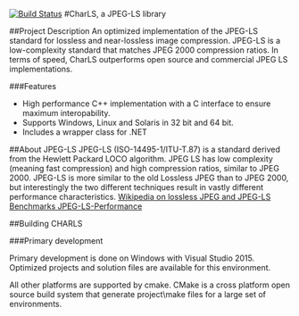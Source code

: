 [![Build Status](https://travis-ci.org/team-charls/charls.svg?branch=1.x-master)](https://travis-ci.org/team-charls/charls)
#CharLS, a JPEG-LS library

##Project Description
An optimized implementation of the JPEG-LS standard for lossless 
and near-lossless image compression. JPEG-LS is a low-complexity
standard that matches JPEG 2000 compression ratios.
In terms of speed, CharLS outperforms open source and 
commercial JPEG LS implementations.

###Features
* High performance C++ implementation with a C interface to ensure maximum interopability.
* Supports Windows, Linux and Solaris in 32 bit and 64 bit.
* Includes a wrapper class for .NET

##About JPEG-LS
JPEG-LS (ISO-14495-1/ITU-T.87) is a standard derived from the Hewlett Packard LOCO algorithm. JPEG LS has low complexity (meaning fast compression) and high compression ratios, similar to JPEG 2000. JPEG-LS is more similar to the old Lossless JPEG than to JPEG 2000, but interestingly the two different techniques result in vastly different performance characteristics. 
[Wikipedia on lossless JPEG and JPEG-LS](en.wikipedia.org/wiki/Lossless_JPEG)
[Benchmarks JPEG-LS-Performance](charls.codeplex.com/wikipage?title=JPEG-LS-Performance&referringTitle=Home)

##Building CHARLS

###Primary development

Primary development is done on Windows with Visual Studio 2015.
Optimized projects and solution files are available for this environment.

All other platforms are supported by cmake. CMake is a cross platform
 open source build system that generate project\make files for a large 
set of environments.
